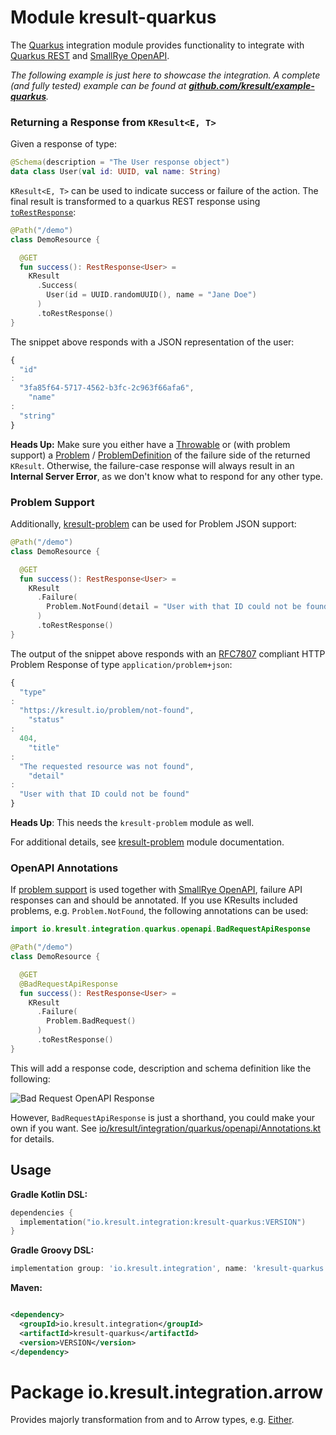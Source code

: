 # Module kresult-quarkus

The [Quarkus](https://quarkus.io/) integration module provides functionality to integrate with
[Quarkus REST](https://quarkus.io/extensions/io.quarkus/quarkus-rest/) and
[SmallRye OpenAPI](https://quarkus.io/extensions/io.quarkus/quarkus-smallrye-openapi/).

*The following example is just here to showcase the integration. A complete (and fully tested) example can be found at
**[github.com/kresult/example-quarkus](https://github.com/kresult/example-quarkus)**.*

### Returning a Response from `KResult<E, T>`

Given a response of type:

```kotlin
@Schema(description = "The User response object")
data class User(val id: UUID, val name: String)
```

`KResult<E, T>` can be used to indicate success or failure of the action. The final result is transformed to a quarkus
REST response using [
`toRestResponse`](https://kresult.io/integrations/kresult-quarkus/io.kresult.integration.quarkus/to-rest-response.html):

```kotlin
@Path("/demo")
class DemoResource {

  @GET
  fun success(): RestResponse<User> =
    KResult
      .Success(
        User(id = UUID.randomUUID(), name = "Jane Doe")
      )
      .toRestResponse()
}
```

The snippet above responds with a JSON representation of the user:

```js
{
  "id"
:
  "3fa85f64-5717-4562-b3fc-2c963f66afa6",
    "name"
:
  "string"
}
```

**Heads Up:** Make sure you either have a [Throwable](https://kotlinlang.org/api/latest/jvm/stdlib/kotlin/-throwable/)
or (with problem support) a [Problem](https://kresult.io/libs/kresult-problem/io.kresult.problem/-problem/) /
[ProblemDefinition](https://kresult.io/libs/kresult-problem/io.kresult.problem/-problem-definition/) of the failure side
of the returned `KResult`. Otherwise, the failure-case response will always result in an **Internal Server Error**, as
we don't know what to respond for any other type.

### Problem Support

Additionally, [kresult-problem](https://kresult.io/libs/kresult-problem/) can be used for Problem JSON support:

```kotlin
@Path("/demo")
class DemoResource {

  @GET
  fun success(): RestResponse<User> =
    KResult
      .Failure(
        Problem.NotFound(detail = "User with that ID could not be found")
      )
      .toRestResponse()
}
```

The output of the snippet above responds with an [RFC7807](https://datatracker.ietf.org/doc/html/rfc7807) compliant
HTTP Problem Response of type `application/problem+json`:

```js
{
  "type"
:
  "https://kresult.io/problem/not-found",
    "status"
:
  404,
    "title"
:
  "The requested resource was not found",
    "detail"
:
  "User with that ID could not be found"
}
```

**Heads Up**: This needs the `kresult-problem` module as well.

For additional details, see [kresult-problem](https://kresult.io/libs/kresult-problem/) module documentation.

### OpenAPI Annotations

If [problem support](#problem-support) is used together with
[SmallRye OpenAPI](https://quarkus.io/extensions/io.quarkus/quarkus-smallrye-openapi/), failure API responses can and
should be annotated. If you use KResults included problems, e.g. `Problem.NotFound`, the following annotations can be
used:

```kotlin
import io.kresult.integration.quarkus.openapi.BadRequestApiResponse

@Path("/demo")
class DemoResource {

  @GET
  @BadRequestApiResponse
  fun success(): RestResponse<User> =
    KResult
      .Failure(
        Problem.BadRequest()
      )
      .toRestResponse()
}
```

This will add a response code, description and schema definition like the following:

![Bad Request OpenAPI Response](https://kresult.io/images/assets/screenshots/bad-request-openapi-ui.png)

However, `BadRequestApiResponse` is just a shorthand, you could make your own if you want. See
[io/kresult/integration/quarkus/openapi/Annotations.kt](https://github.com/kresult/kresult/tree/main/integrations/kresult-quarkus/src/jvmMain/kotlin/io/kresult/integration/quarkus/openapi/Annotations.kt)
for details.

## Usage

**Gradle Kotlin DSL:**

```kotlin
dependencies {
  implementation("io.kresult.integration:kresult-quarkus:VERSION")
}
```

**Gradle Groovy DSL:**

```groovy
implementation group: 'io.kresult.integration', name: 'kresult-quarkus', version: 'VERSION'
```

**Maven:**

```xml

<dependency>
  <groupId>io.kresult.integration</groupId>
  <artifactId>kresult-quarkus</artifactId>
  <version>VERSION</version>
</dependency>
```

# Package io.kresult.integration.arrow

Provides majorly transformation from and to Arrow types, e.g.
[Either](https://apidocs.arrow-kt.io/arrow-core/arrow.core/-either/index.html).
